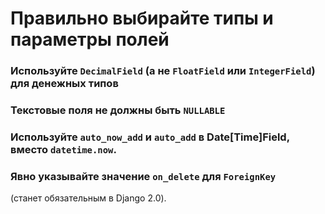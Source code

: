 # Правильно выбирайте типы и параметры полей


### Используйте `DecimalField` (а не `FloatField` или `IntegerField`) для денежных типов


### Текстовые поля не должны быть `NULLABLE`


### Используйте `auto_now_add` и `auto_add` в Date[Time]Field, вместо `datetime.now`.


### Явно указывайте значение `on_delete` для `ForeignKey`

(станет обязательным в Django 2.0).
